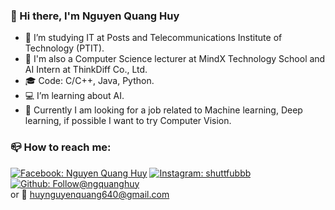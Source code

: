 ### :wave: Hi there, I'm Nguyen Quang Huy
- :book: I’m studying IT at Posts and Telecommunications Institute of Technology (PTIT).
- :office: I'm also a Computer Science lecturer at MindX Technology School and AI Intern at ThinkDiff Co., Ltd.
- :mortar_board: Code: C/C++, Java, Python.
- :computer: I’m learning about AI.
- :mega: Currently I am looking for a job related to Machine learning, Deep learning, if possible I want to try Computer Vision.
### :mailbox_closed: How to reach me:
 [![Facebook: Nguyen Quang Huy](https://img.shields.io/badge/-Nguyen%20Quang%20Huy-white?logo=Facebook)](https://www.facebook.com/shuttfubbb)
 [![Instagram: shuttfubbb](https://img.shields.io/badge/-shuttfubbb-white?logo=Instagram)](https://www.instagram.com/shuttfubbb/)
 [![Github: Follow@ngquanghuy](https://img.shields.io/github/followers/huytre123qwe?logo=Github&style=social)](https://github.com/huytre123qwe)
 <br>or :email: huynguyenquang640@gmail.com

<!--
**huytre123qwe/huytre123qwe** is a ✨ _special_ ✨ repository because its `README.md` (this file) appears on your GitHub profile.

Here are some ideas to get you started:

- 🔭 I’m currently working on ...
- 🌱 I’m currently learning ...
- 👯 I’m looking to collaborate on ...
- 🤔 I’m looking for help with ...
- 💬 Ask me about ...
- 📫 How to reach me: ...
- 😄 Pronouns: ...
- ⚡ Fun fact: ...
-->
